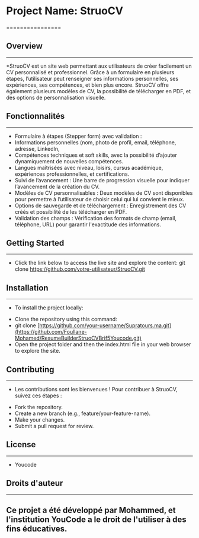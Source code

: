 # Project Name: StruoCV
================

## Overview
------------

*StruoCV est un site web permettant aux utilisateurs de créer facilement un CV personnalisé et professionnel. Grâce à un formulaire en plusieurs étapes, l’utilisateur peut renseigner ses informations personnelles, ses expériences, ses compétences, et bien plus encore. StruoCV offre également plusieurs modèles de CV, la possibilité de télécharger en PDF, et des options de personnalisation visuelle.

## Fonctionnalités
------------

* Formulaire à étapes (Stepper form) avec validation :  
* Informations personnelles (nom, photo de profil, email, téléphone, adresse, LinkedIn,
* Compétences techniques et soft skills, avec la possibilité d’ajouter dynamiquement de nouvelles compétences.
* Langues maîtrisées avec niveau, loisirs, cursus académique, expériences professionnelles, et certifications.
* Suivi de l’avancement : Une barre de progression visuelle pour indiquer l’avancement de la création du CV.
* Modèles de CV personnalisables : Deux modèles de CV sont disponibles pour permettre à l’utilisateur de choisir celui qui lui convient le mieux.
* Options de sauvegarde et de téléchargement : Enregistrement des CV créés et possibilité de les télécharger en PDF.
* Validation des champs : Vérification des formats de champ (email, téléphone, URL) pour garantir l'exactitude des informations.

## Getting Started
-----------------

* Click the link below to access the live site and explore the content: git clone https://github.com/votre-utilisateur/StruoCV.git

## Installation
------------

* To install the project locally:

 - Clone the repository using this command:
 - git clone [https://github.com/your-username/Supratours.ma.git](https://github.com/Foullane-Mohamed/ResumeBuilderStruoCVBrif5Youcode.git)
 - Open the project folder and then the index.html file in your web browser to explore the site.

## Contributing
------------

* Les contributions sont les bienvenues ! Pour contribuer à StruoCV, suivez ces étapes :

 - Fork the repository.
 - Create a new branch (e.g., feature/your-feature-name).
 - Make your changes.
 - Submit a pull request for review.

## License
-------

* Youcode



## Droits d'auteur
--------------

Ce projet a été développé par Mohammed, et l'institution YouCode a le droit de l'utiliser à des fins éducatives.
-----------------------
